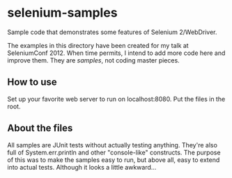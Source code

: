 selenium-samples
================

Sample code that demonstrates some features of Selenium 2/WebDriver.

The examples in this directory have been created for my talk at SeleniumConf 2012.
When time permits, I intend to add more code here and improve them. They are _samples_, 
not coding master pieces.

How to use
----------
Set up your favorite web server to run on localhost:8080. Put the files in the root.

About the files
---------------
All samples are JUnit tests without actually testing anything. They're also full of
System.err.println and other "console-like" constructs. The purpose of this was to make
the samples easy to run, but above all, easy to extend into actual tests.
Although it looks a little awkward...

